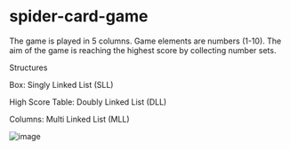 # spider-card-game
The game is played in 5 columns. Game elements are numbers (1-10). The aim of the game is reaching the highest score by collecting number sets.

Structures

  
Box: Singly Linked List  (SLL)

High Score Table: Doubly Linked List  (DLL)

Columns: Multi Linked List  (MLL)



![image](https://github.com/0asa0/spider-card-game/assets/134441532/62341e19-a43d-4964-aca1-f708648e6f76)

